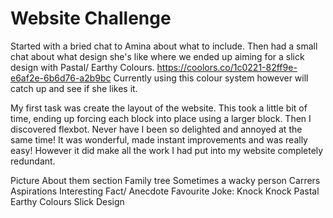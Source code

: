 # Website Challenge

Started with a bried chat to Amina about what to include. Then had a small chat about what design she's like where we ended up aiming for a slick design with Pastal/ Earthy Colours.
https://coolors.co/1c0221-82ff9e-e6af2e-6b6d76-a2b9bc Currently using this colour system however will catch up and see if she likes it.

My first task was create the layout of the website. This took a little bit of time, ending up forcing each block into place using a larger block. Then I discovered flexbot. Never have I been so delighted and annoyed at the same time! It was wonderful, made instant improvements and was really easy! However it did make all the work I had put into my website completely redundant.

Picture
About them section
Family tree
Sometimes a wacky person
Carrers Aspirations
Interesting Fact/ Anecdote
Favourite Joke: Knock Knock
Pastal Earthy Colours
Slick Design
